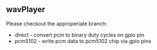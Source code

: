 wavPlayer
---------

Please checkout the approperiate branch:

* direct - convert pcm to binary duty cycles on gpio pin
* pcm5102 - write pcm data to pcm5102 chip via gpio pins
